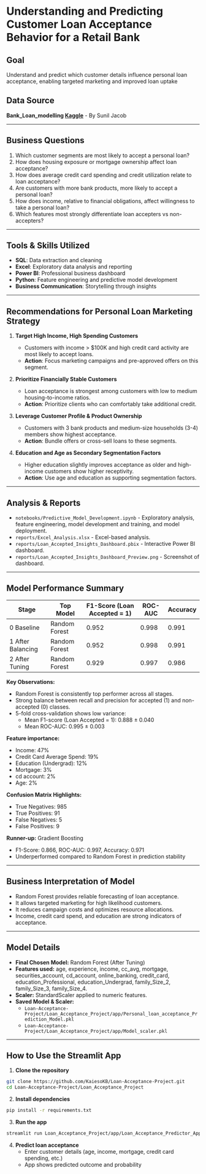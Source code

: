 # Understanding and Predicting Customer Loan Acceptance Behavior for a Retail Bank

## Goal
Understand and predict which customer details influence personal loan acceptance, enabling targeted marketing and improved loan uptake 

## Data Source
**Bank_Loan_modelling [Kaggle](https://www.kaggle.com/datasets/itsmesunil/bank-loan-modelling)** - By Sunil Jacob

---

## Business Questions

1. Which customer segments are most likely to accept a personal loan?
2. How does housing exposure or mortgage ownership affect loan acceptance?
3. How does average credit card spending and credit utilization relate to loan acceptance?
4. Are customers with more bank products, more likely to accept a personal loan?
5. How does income, relative to financial obligations, affect willingness to take a personal loan?
6. Which features most strongly differentiate loan accepters vs non-accepters?

---

## Tools & Skills Utilized

- **SQL**: Data extraction and cleaning
- **Excel**: Exploratory data analysis and reporting
- **Power BI**: Professional business dashboard
- **Python**: Feature engineering and predictive model development
- **Business Communication**: Storytelling through insights

---

## Recommendations for Personal Loan Marketing Strategy

1. **Target High Income, High Spending Customers**
   - Customers with income > $100K and high credit card activity are most likely to accept loans.
   - **Action**: Focus marketing campaigns and pre-approved offers on this segment.
  
2. **Prioritize Financially Stable Customers**
   - Loan acceptance is strongest among customers with low to medium housing-to-income ratios.
   - **Action**: Prioritize clients who can comfortably take additional credit.
  
3. **Leverage Customer Profile & Product Ownership**
   - Customers with 3 bank products and medium-size households (3-4) members show highest acceptance.
   - **Action**: Bundle offers or cross-sell loans to these segments.

4. **Education and Age as Secondary Segmentation Factors**
   - Higher education slightly improves acceptance as older and high-income customers show higher receptivity.
   - **Action**: Use age and education as supporting segmentation factors.
  
---

## Analysis & Reports

- `notebooks/Predictive_Model_Development.ipynb` - Exploratory analysis, feature engineering, model development and training, and model deployment.
- `reports/Excel_Analysis.xlsx` - Excel-based analysis.
- `reports/Loan_Accepted_Insights_Dashboard.pbix` - Interactive Power BI dashboard.
- `reports/Loan_Accepted_Insights_Dashboard_Preview.png` - Screenshot of dashboard.

---

## Model Performance Summary

| Stage               | Top Model        | F1-Score (Loan Accepted = 1)  | ROC-AUC | Accuracy |
|--------------------|-------------------|-------------------------------|---------|----------|
| 0 Baseline         | Random Forest     | 0.952                         | 0.998   | 0.991    |
| 1 After Balancing  | Random Forest     | 0.952                         | 0.998   | 0.991    |
| 2 After Tuning     | Random Forest     | 0.929                         | 0.997   | 0.986    |

**Key Observations:**
- Random Forest is consistently top performer across all stages.
- Strong balance between recall and precision for accepted (1) and non-accepted (0) classes.
- 5-fold cross-validation shows low variance:
  - Mean F1-score (Loan Accepted = 1): 0.888 ± 0.040
  - Mean ROC-AUC: 0.995 ± 0.003

**Feature importance:**
  - Income: 47%
  - Credit Card Average Spend: 19%
  - Education (Undergrad): 12%
  - Mortgage: 3%
  - cd account: 2%
  - Age: 2%

**Confusion Matrix Highlights:**
  - True Negatives: 985
  - True Positives: 91
  - False Negatives: 5
  - False Positives: 9
 
**Runner-up:** Gradient Boosting
  - F1-Score: 0.866, ROC-AUC: 0.997, Accuracy: 0.971
  - Underperformed compared to Random Forest in prediction stability
 
---

## Business Interpretation of Model

- Random Forest provides reliable forecasting of loan acceptance.
- It allows targeted marketing for high likelihood customers.
- It reduces campaign costs and optimizes resource allocations.
- Income, credit card spend, and education are strong indicators of acceptance.

---

## Model Details

- **Final Chosen Model:** Random Forest (After Tuning)
- **Features used:** age, experience, income, cc_avg, mortgage, securities_account,	cd_account,	online_banking,	credit_card, education_Professional,	education_Undergrad,	family_Size_2,	family_Size_3,	family_Size_4.
- **Scaler:** StandardScaler applied to numeric features.
- **Saved Model & Scaler:**
   - `Loan-Acceptance-Project/Loan_Acceptance_Project/app/Personal_loan_acceptance_Prediction_Model.pkl`
   - `Loan-Acceptance-Project/Loan_Acceptance_Project/app/Model_scaler.pkl`

---

## How to Use the Streamlit App

1. **Clone the repository**
```bash
git clone https://github.com/KaiesoKB/Loan-Acceptance-Project.git
cd Loan-Acceptance-Project/Loan_Acceptance_Project
```

2. **Install dependencies**
```bash
pip install -r requirements.txt
```

3. **Run the app**
```bash
streamlit run Loan_Acceptance_Project/app/Loan_Acceptance_Predictor_App.py
```

4. **Predict loan acceptance**
   - Enter customer details (age, income, mortgage, credit card spending, etc.)
   - App shows predicted outcome and probability

